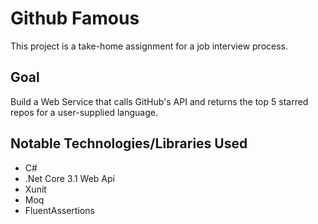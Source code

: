 # Github Famous
This project is a take-home assignment for a job interview process.

## Goal
Build a Web Service that calls GitHub's API and returns the top 5 starred repos for a user-supplied language.

## Notable Technologies/Libraries Used
- C#
- .Net Core 3.1 Web Api
- Xunit
- Moq
- FluentAssertions
